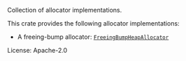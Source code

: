 Collection of allocator implementations.

This crate provides the following allocator implementations:
- A freeing-bump allocator: [`FreeingBumpHeapAllocator`](https://docs.rs/tc-allocator/latest/sp_allocator/struct.FreeingBumpHeapAllocator.html)

License: Apache-2.0